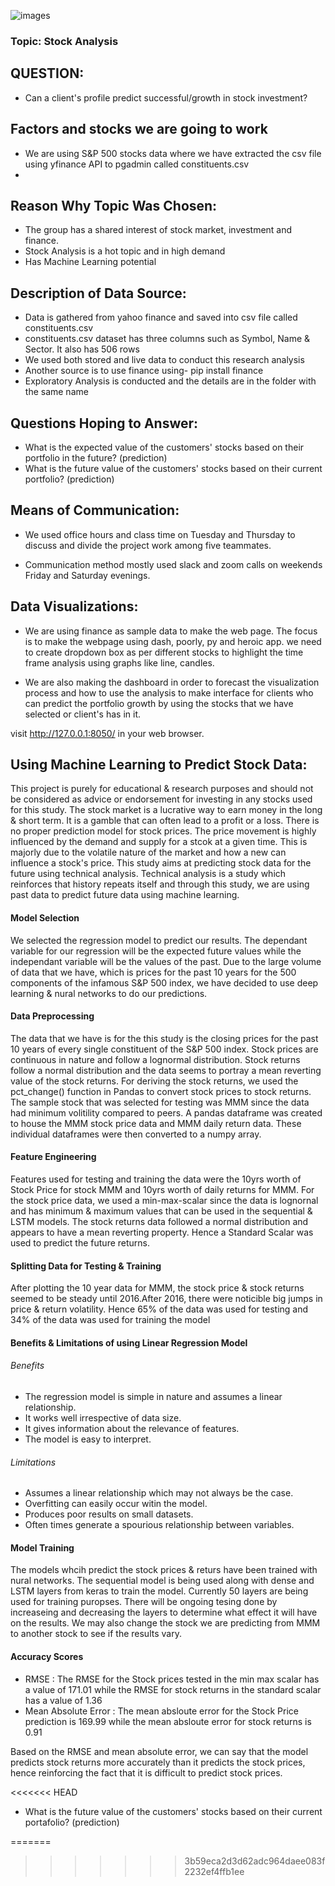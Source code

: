 ![images](https://user-images.githubusercontent.com/79673185/126924525-8ead7039-b6dd-4469-8c71-83ec00f70d9a.jpeg)

### Topic: Stock Analysis

## QUESTION:
- Can a client's profile predict successful/growth in stock investment? 

## Factors and stocks we are going to work
- We are using S&P 500 stocks data where we have extracted the csv file using yfinance API to pgadmin called constituents.csv
-

## Reason Why Topic Was Chosen:
- The group has a shared interest of stock market, investment and finance. 
- Stock Analysis is a hot topic and in high demand 
- Has Machine Learning potential

## Description of Data Source: 
- Data is gathered from yahoo finance and saved into csv file called constituents.csv
- constituents.csv dataset has three columns such as Symbol, Name & Sector. It also has 506 rows
- We used both stored and live data to conduct this research analysis
- Another source is to use finance using- pip install finance
- Exploratory Analysis is conducted and the details are in the folder with the same name
## Questions Hoping to Answer:
- What is the expected value of the customers' stocks based on their portfolio in the future? (prediction)
- What is the future value of the customers' stocks based on their current portfolio? (prediction)

## Means of Communication:
- We used office hours and class time on Tuesday and Thursday to discuss and divide the project work among five teammates.

- Communication method mostly used slack and zoom calls on weekends Friday and Saturday evenings.

## Data Visualizations:
- We are using finance as sample data to make the web page. The focus is to make the webpage using dash, poorly, py and heroic app. we need to create dropdown box as per different stocks to highlight the time frame analysis using graphs like line, candles.

- We are also making the dashboard in order to forecast the visualization process and how to use the  analysis to make interface for clients who can predict the portfolio growth by using the stocks that we have selected or client's has in it.

 visit http://127.0.0.1:8050/ in your web browser.
 
## Using Machine Learning to Predict Stock Data:

This project is purely for educational & research purposes and should not be considered as advice or endorsement for investing in any stocks used for this study. The stock market is a lucrative way to earn money in the long & short term. It is a gamble that can often lead to a profit or a loss. There is no proper prediction model for stock prices. The price movement is highly influenced by the demand and supply for a stcok at a given time. This is majorly due to the volatile nature of the market and how a new can influence a stock's price. This study aims at predicting stock data for the future using technical analysis. Technical analysis is a study which reinforces that history repeats itself and through this study, we are using past data to predict future data using machine learning.    

#### Model Selection

We selected the regression model to predict our results. The dependant variable for our regression will be the expected future values while the independant variable will be the values of the past. Due to the large volume of data that we have, which is prices for the past 10 years for the 500 components of the infamous S&P 500 index, we have decided to use deep learning & nural networks to do our predictions.

#### Data Preprocessing

The data that we have is for the this study is the closing prices for the past 10 years of every single constituent of the S&P 500 index. Stock prices are continuous in nature and follow a lognormal distribution. Stock returns follow a normal distribution and the data seems to portray a mean reverting value of the stock returns. For deriving the stock returns, we used the pct_change() function in Pandas to convert stock prices to stock returns. The sample stock that was selected for testing was MMM since the data had minimum volitility compared to peers. A pandas dataframe was created to house the MMM stock price data and MMM daily return data. These individual dataframes were then converted to a numpy array.

#### Feature Engineering

Features used for testing and training the data were the 10yrs worth of Stock Price for stock MMM and 10yrs worth of daily returns for MMM. For the stock price data, we used a min-max-scalar since the data is lognornal and has minimum & maximum values that can be used in the sequential & LSTM models. The stock returns data followed a normal distribution and appears to have a mean reverting property. Hence a Standard Scalar was used to predict the future returns. 

#### Splitting Data for Testing & Training

After plotting the 10 year data for MMM, the stock price & stock returns seemed to be steady until 2016.After 2016, there were noticible big jumps in price & return volatility. Hence 65% of the data was used for testing and 34% of the data was used for training the model

#### Benefits & Limitations of using Linear Regression Model

###### Benefits
- The regression model is simple in nature and assumes a linear relationship.
- It works well irrespective of data size.
- It gives information about the relevance of features.
- The model is easy to interpret.

###### Limitations
- Assumes a linear relationship which may not always be the case.
- Overfitting can easily occur witin the model.
- Produces poor results on small datasets.
- Often times generate a spourious relationship between variables.

#### Model Training

The models whcih predict the stock prices & returs have been trained with nural networks. The sequential model is being used along with dense and LSTM layers from keras to train the model. Currently 50 layers are being used for training puropses. There will be ongoing tesing done by increaseing and decreasing the layers to determine what effect it will have on the results. We may also change the stock we are predicting from MMM to another stock to see if the results vary.

#### Accuracy Scores

- RMSE :  The RMSE for the Stock prices tested in the min max scalar has a value of 171.01 while the RMSE for stock returns in the standard scalar has a value of 1.36
- Mean Absolute Error : The mean absloute error for the Stock Price prediction is 169.99 while the mean absloute error for stock returns is 0.91

Based on the RMSE and mean absolute error, we can say that the model predicts stock returns more accurately than it predicts the stock prices, hence reinforcing the fact that it is difficult to predict stock prices.

<<<<<<< HEAD
- What is the future value of the customers' stocks based on their current portafolio? (prediction)


=======
>>>>>>> 3b59eca2d3d62adc964daee083f2232ef4ffb1ee
